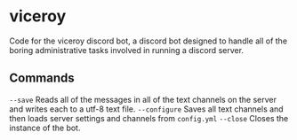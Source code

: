 # viceroy
Code for the viceroy discord bot, a discord bot designed to handle all of the boring administrative tasks involved in running a discord server.

## Commands
`--save` Reads all of the messages in all of the text channels on the server and writes each to a utf-8 text file.
`--configure` Saves all text channels and then loads server settings and channels from `config.yml`
`--close` Closes the instance of the bot.
